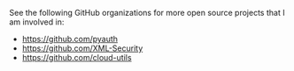 See the following GitHub organizations for more open source projects that I am involved in:
* https://github.com/pyauth
* https://github.com/XML-Security
* https://github.com/cloud-utils

